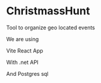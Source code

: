 # ChristmassHunt

Tool to organize geo located events



We are using

Vite React App

With .net API

And Postgres sql

